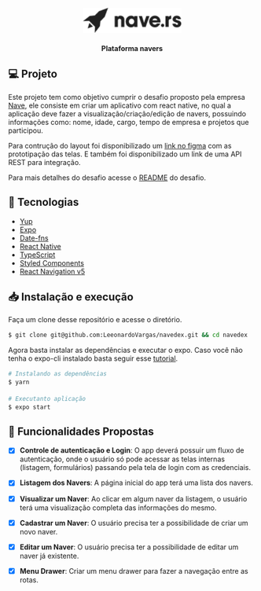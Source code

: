 <p align="center">
  <img alt="Naver" title="Naver" src=".github/logo.png" width="200px" />
</p>

<h4 align = "center">
  Plataforma navers
</h4>

## 💻 Projeto

Este projeto tem como objetivo cumprir o desafio proposto pela empresa [Nave](https://nave.rs/), ele consiste em criar um aplicativo com react native, no qual a aplicação deve fazer a visualização/criação/edição de navers, possuindo informações como: nome, idade, cargo, tempo de empresa e projetos que participou.

Para contrução do layout foi disponibilizado um [link no figma](https://www.figma.com/file/MIh7DeADz8M3mmcQwpcFdD/Teste-Mobile?node-id=1253%3A0) com as prototipação das telas. E também foi disponibilizado um link de uma API REST para integração.

Para mais detalhes do desafio acesse o [README](https://github.com/naveteam/react-native-challenge) do desafio.

## :rocket: Tecnologias

-  [Yup](https://github.com/jquense/yup)
-  [Expo](https://expo.io/)
-  [Date-fns](https://date-fns.org/)
-  [React Native](https://reactnative.dev/)
-  [TypeScript](https://www.typescriptlang.org/)
-  [Styled Components](https://styled-components.com/)
-  [React Navigation v5](https://reactnavigation.org/)

## 📥 Instalação e execução

Faça um clone desse repositório e acesse o diretório.

```bash
$ git clone git@github.com:LeeonardoVargas/navedex.git && cd navedex
```
Agora basta instalar as dependências e executar o expo. Caso você não tenha o expo-cli instalado basta seguir esse [tutorial](https://expo.io/learn).

```bash
# Instalando as dependências
$ yarn

# Executanto aplicação
$ expo start

```

## 📝 Funcionalidades Propostas

- [x] **Controle de autenticação e Login**: O app deverá possuir um fluxo de autenticação, onde o usuário só pode acessar as telas internas (listagem, formulários) passando pela tela de login com as credenciais.

- [x] **Listagem dos Navers**: A página inicial do app terá uma lista dos navers.

- [x] **Visualizar um Naver**: Ao clicar em algum naver da listagem, o usuário terá uma visualização completa das informações do mesmo.

- [x] **Cadastrar um Naver**: O usuário precisa ter a possibilidade de criar um novo naver.

- [x] **Editar um Naver**: O usuário precisa ter a possibilidade de editar um naver já existente.

- [x] **Menu Drawer**: Criar um menu drawer para fazer a navegação entre as rotas.
